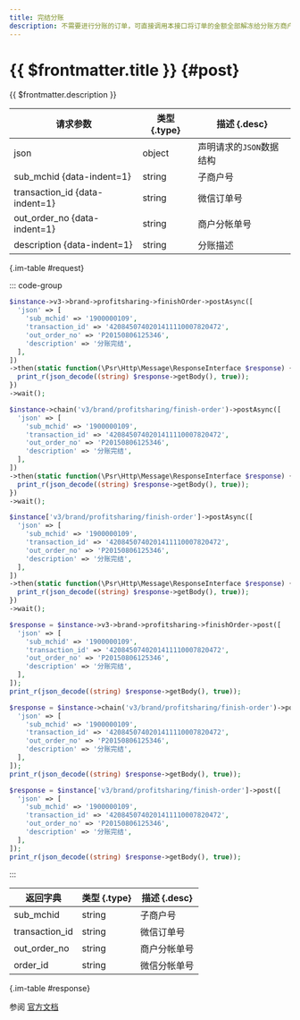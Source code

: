 ```yaml
---
title: 完结分账
description: 不需要进行分账的订单，可直接调用本接口将订单的金额全部解冻给分账方商户
---
```


# {{ $frontmatter.title }} {#post}

{{ $frontmatter.description }}

| 请求参数 | 类型 {.type} | 描述 {.desc}
| --- | --- | ---
| json | object | 声明请求的`JSON`数据结构
| sub_mchid {data-indent=1} | string | 子商户号
| transaction_id {data-indent=1} | string | 微信订单号
| out_order_no {data-indent=1} | string | 商户分帐单号
| description {data-indent=1} | string | 分账描述

{.im-table #request}

::: code-group

```php [异步纯链式]
$instance->v3->brand->profitsharing->finishOrder->postAsync([
  'json' => [
    'sub_mchid' => '1900000109',
    'transaction_id' => '4208450740201411110007820472',
    'out_order_no' => 'P20150806125346',
    'description' => '分账完结',
  ],
])
->then(static function(\Psr\Http\Message\ResponseInterface $response) {
  print_r(json_decode((string) $response->getBody(), true));
})
->wait();
```

```php [异步声明式]
$instance->chain('v3/brand/profitsharing/finish-order')->postAsync([
  'json' => [
    'sub_mchid' => '1900000109',
    'transaction_id' => '4208450740201411110007820472',
    'out_order_no' => 'P20150806125346',
    'description' => '分账完结',
  ],
])
->then(static function(\Psr\Http\Message\ResponseInterface $response) {
  print_r(json_decode((string) $response->getBody(), true));
})
->wait();
```

```php [异步属性式]
$instance['v3/brand/profitsharing/finish-order']->postAsync([
  'json' => [
    'sub_mchid' => '1900000109',
    'transaction_id' => '4208450740201411110007820472',
    'out_order_no' => 'P20150806125346',
    'description' => '分账完结',
  ],
])
->then(static function(\Psr\Http\Message\ResponseInterface $response) {
  print_r(json_decode((string) $response->getBody(), true));
})
->wait();
```

```php [同步纯链式]
$response = $instance->v3->brand->profitsharing->finishOrder->post([
  'json' => [
    'sub_mchid' => '1900000109',
    'transaction_id' => '4208450740201411110007820472',
    'out_order_no' => 'P20150806125346',
    'description' => '分账完结',
  ],
]);
print_r(json_decode((string) $response->getBody(), true));
```

```php [同步声明式]
$response = $instance->chain('v3/brand/profitsharing/finish-order')->post([
  'json' => [
    'sub_mchid' => '1900000109',
    'transaction_id' => '4208450740201411110007820472',
    'out_order_no' => 'P20150806125346',
    'description' => '分账完结',
  ],
]);
print_r(json_decode((string) $response->getBody(), true));
```

```php [同步属性式]
$response = $instance['v3/brand/profitsharing/finish-order']->post([
  'json' => [
    'sub_mchid' => '1900000109',
    'transaction_id' => '4208450740201411110007820472',
    'out_order_no' => 'P20150806125346',
    'description' => '分账完结',
  ],
]);
print_r(json_decode((string) $response->getBody(), true));
```

:::

| 返回字典 | 类型 {.type} | 描述 {.desc}
| --- | --- | ---
| sub_mchid | string | 子商户号
| transaction_id | string | 微信订单号
| out_order_no | string | 商户分帐单号
| order_id | string | 微信分帐单号

{.im-table #response}

参阅 [官方文档](https://pay.weixin.qq.com/wiki/doc/apiv3/wxpay/brand/chapter3_5.shtml)
